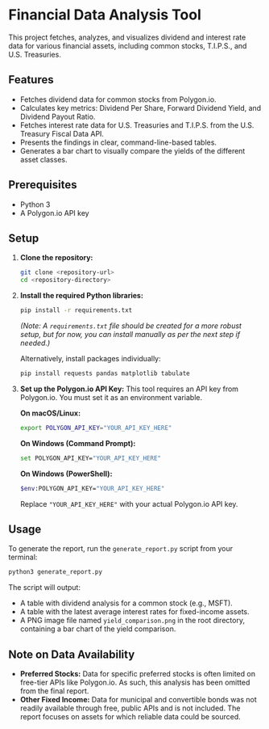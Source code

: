 # Financial Data Analysis Tool

This project fetches, analyzes, and visualizes dividend and interest rate data for various financial assets, including common stocks, T.I.P.S., and U.S. Treasuries.

## Features

-   Fetches dividend data for common stocks from Polygon.io.
-   Calculates key metrics: Dividend Per Share, Forward Dividend Yield, and Dividend Payout Ratio.
-   Fetches interest rate data for U.S. Treasuries and T.I.P.S. from the U.S. Treasury Fiscal Data API.
-   Presents the findings in clear, command-line-based tables.
-   Generates a bar chart to visually compare the yields of the different asset classes.

## Prerequisites

-   Python 3
-   A Polygon.io API key

## Setup

1.  **Clone the repository:**
    ```bash
    git clone <repository-url>
    cd <repository-directory>
    ```

2.  **Install the required Python libraries:**
    ```bash
    pip install -r requirements.txt
    ```
    *(Note: A `requirements.txt` file should be created for a more robust setup, but for now, you can install manually as per the next step if needed.)*

    Alternatively, install packages individually:
    ```bash
    pip install requests pandas matplotlib tabulate
    ```

3.  **Set up the Polygon.io API Key:**
    This tool requires an API key from Polygon.io. You must set it as an environment variable.

    **On macOS/Linux:**
    ```bash
    export POLYGON_API_KEY="YOUR_API_KEY_HERE"
    ```

    **On Windows (Command Prompt):**
    ```bash
    set POLYGON_API_KEY="YOUR_API_KEY_HERE"
    ```

    **On Windows (PowerShell):**
    ```bash
    $env:POLYGON_API_KEY="YOUR_API_KEY_HERE"
    ```

    Replace `"YOUR_API_KEY_HERE"` with your actual Polygon.io API key.

## Usage

To generate the report, run the `generate_report.py` script from your terminal:

```bash
python3 generate_report.py
```

The script will output:
-   A table with dividend analysis for a common stock (e.g., MSFT).
-   A table with the latest average interest rates for fixed-income assets.
-   A PNG image file named `yield_comparison.png` in the root directory, containing a bar chart of the yield comparison.

## Note on Data Availability

-   **Preferred Stocks:** Data for specific preferred stocks is often limited on free-tier APIs like Polygon.io. As such, this analysis has been omitted from the final report.
-   **Other Fixed Income:** Data for municipal and convertible bonds was not readily available through free, public APIs and is not included. The report focuses on assets for which reliable data could be sourced.